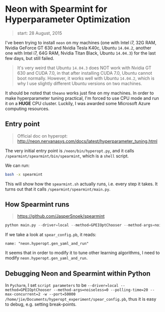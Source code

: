 <!-- toc-->


# Neon with Spearmint for Hyperparameter Optimization

> start: 28 August, 2015

I've been trying to install `neon` on my machines (one with Intel i7, 32G RAM, Nvidia GeForce GT 630 and Nvidia Tesla K40c, Ubuntu `14.04.2`, another one with Intel i7, 64G RAM, Nvidia Titan Black, Ubuntu `14.04.3`) for the last few days, but still failed. 

> It's very weird that Ubuntu `14.04.3` does NOT work with Nvidia GT 630 and CUDA 7.0, in that after installing CUDA 7.0, Ubuntu cannot boot normally. However, it works well with Ubuntu `14.04.2`, which is why I use slightly different Ubuntu versions on two machines. 

It should be noted that `theano` works just fine on my machines. In order to make hyperparameter tuning practical, I'm forced to use CPU mode and run it on a **HUGE** CPU cluster. Luckily, I was awarded some Microsoft Azure computing resources.  

## Entry point

> Official doc on hyperopt: http://neon.nervanasys.com/docs/latest/hyperparameter_tuning.html

The very initial entry point is `/neon/bin/hyperopt.py`, and it calls `/spearmint/spearmint/bin/spearmint`, which is a `shell` script. 

We can run:
```bash
bash -x spearmint
```
This will show how the `spearmint.sh` actually runs, i.e. every step it takes. It turns out that it calls `/spearmint/spearmint/main.py`. 

## How Spearmint runs

> https://github.com/JasperSnoek/spearmint

```python
python main.py --driver=local --method=GPEIOptChooser --method-args=noiseless=1 ../hyperopt_experiment/spear_config.pb
```

If we take a look at `spear_config.pb`, it reads:
```
name: "neon.hyperopt.gen_yaml_and_run"
```
It seems that in order to modify it to tune other learning algorithms, I need to modify `neon.hyperopt.gen_yaml_and_run`. 

## Debugging Neon and Spearmint within Python
In `Pycharm`, I set `script parameters` to be `--driver=local --method=GPEIOptChooser --method-args=noiseless=0 --polling-time=20 --max-concurrent=2 -w --port=50000 /home/jie/Documents/hyperopt_experiment/spear_config.pb`, thus it is easy to debug, e.g. setting break-points. 




